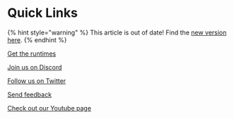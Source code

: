 # Quick Links

{% hint style="warning" %}
This article is out of date! Find the [new version here](https://rive.app/community/doc/quick-links/docelmjBsFwC).
{% endhint %}

[Get the runtimes](../runtimes/overview.md)

[Join us on Discord](https://discord.gg/FGjmaTr)

[Follow us on Twitter](https://twitter.com/rive\_app)

[Send feedback](https://discord.com/invite/FGjmaTr)

[Check out our Youtube page](https://www.youtube.com/@Rive\_app/featured)
